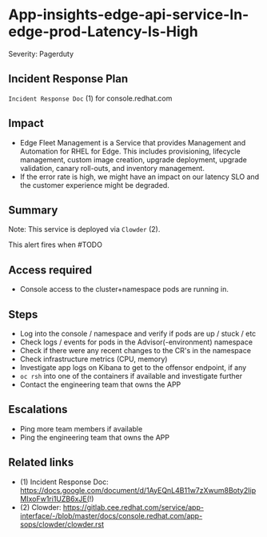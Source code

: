 # App-insights-edge-api-service-In-edge-prod-Latency-Is-High

Severity: Pagerduty

## Incident Response Plan

`Incident Response Doc` (1) for console.redhat.com

## Impact

- Edge Fleet Management is a Service that provides Management and Automation for RHEL for Edge. This includes provisioning, lifecycle management, custom image creation, upgrade deployment, upgrade validation, canary roll-outs, and inventory management. 
- If the error rate is high, we might have an impact on our latency SLO and the customer experience might be degraded.

## Summary

Note:  This service is deployed via `Clowder` (2).

This alert fires when #TODO

## Access required

-  Console access to the cluster+namespace pods are running in.

## Steps

-  Log into the console / namespace and verify if pods are up / stuck / etc
-  Check logs / events for pods in the Advisor(-environment) namespace
-  Check if there were any recent changes to the CR's in the namespace
-  Check infrastructure metrics (CPU, memory)
-  Investigate app logs on Kibana to get to the offensor endpoint, if any
-  ``oc rsh`` into one of the containers if available and investigate further
-  Contact the engineering team that owns the APP

## Escalations

-  Ping more team members if available
-  Ping the engineering team that owns the APP

## Related links

- (1) Incident Response Doc: https://docs.google.com/document/d/1AyEQnL4B11w7zXwum8Boty2IipMIxoFw1ri1UZB6xJE(!)
- (2) Clowder: https://gitlab.cee.redhat.com/service/app-interface/-/blob/master/docs/console.redhat.com/app-sops/clowder/clowder.rst
